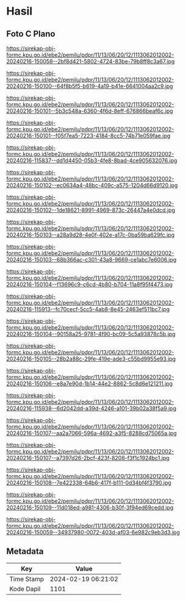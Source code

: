 # Hasil

## Foto C Plano

https://sirekap-obj-formc.kpu.go.id/ebe2/pemilu/pdpr/11/13/06/20/12/1113062012002-20240216-150058--2bf8d421-5802-4724-83be-79b8ff8c3a67.jpg

https://sirekap-obj-formc.kpu.go.id/ebe2/pemilu/pdpr/11/13/06/20/12/1113062012002-20240216-150100--64f8b5f5-b619-4a19-b41e-6641004aa2c9.jpg

https://sirekap-obj-formc.kpu.go.id/ebe2/pemilu/pdpr/11/13/06/20/12/1113062012002-20240216-150101--5b3c548a-6360-4f6d-8eff-676866beaf6c.jpg

https://sirekap-obj-formc.kpu.go.id/ebe2/pemilu/pdpr/11/13/06/20/12/1113062012002-20240216-150101--f05f7ea5-7223-4184-8cc5-74b71e059fae.jpg

https://sirekap-obj-formc.kpu.go.id/ebe2/pemilu/pdpr/11/13/06/20/12/1113062012002-20240216-115837--dd1d4450-05b3-4fe8-8bad-4ce905632076.jpg

https://sirekap-obj-formc.kpu.go.id/ebe2/pemilu/pdpr/11/13/06/20/12/1113062012002-20240216-150102--ec0634a4-48bc-409c-a575-1204d66d9120.jpg

https://sirekap-obj-formc.kpu.go.id/ebe2/pemilu/pdpr/11/13/06/20/12/1113062012002-20240216-150102--1de18621-8991-4969-873c-26447a4e0dcd.jpg

https://sirekap-obj-formc.kpu.go.id/ebe2/pemilu/pdpr/11/13/06/20/12/1113062012002-20240216-150103--a28a9d28-4e0f-402e-a17c-0ba59ba629fc.jpg

https://sirekap-obj-formc.kpu.go.id/ebe2/pemilu/pdpr/11/13/06/20/12/1113062012002-20240216-150103--68b366ac-c301-43a8-9669-ce1abc7e6006.jpg

https://sirekap-obj-formc.kpu.go.id/ebe2/pemilu/pdpr/11/13/06/20/12/1113062012002-20240216-150104--f13696c9-c6cd-4b80-b704-11a8f95f4473.jpg

https://sirekap-obj-formc.kpu.go.id/ebe2/pemilu/pdpr/11/13/06/20/12/1113062012002-20240216-115913--fc70cecf-5cc5-4ab8-8e45-2463ef511bc7.jpg

https://sirekap-obj-formc.kpu.go.id/ebe2/pemilu/pdpr/11/13/06/20/12/1113062012002-20240216-150104--90158a25-9781-4f90-bc09-5c5a93878c5b.jpg

https://sirekap-obj-formc.kpu.go.id/ebe2/pemilu/pdpr/11/13/06/20/12/1113062012002-20240216-150105--28b2a88c-29fe-419e-ade3-c55bd9955e93.jpg

https://sirekap-obj-formc.kpu.go.id/ebe2/pemilu/pdpr/11/13/06/20/12/1113062012002-20240216-150106--e8a7e90d-1b14-44e2-8862-5c8d6e121211.jpg

https://sirekap-obj-formc.kpu.go.id/ebe2/pemilu/pdpr/11/13/06/20/12/1113062012002-20240216-115938--6d2042dd-a39d-4246-a101-39b02a38f5a9.jpg

https://sirekap-obj-formc.kpu.go.id/ebe2/pemilu/pdpr/11/13/06/20/12/1113062012002-20240216-150107--aa2a7066-596a-4692-a3f5-8288cd75065a.jpg

https://sirekap-obj-formc.kpu.go.id/ebe2/pemilu/pdpr/11/13/06/20/12/1113062012002-20240216-150107--a7397d26-2bcf-423f-8208-f3f1c1924bc1.jpg

https://sirekap-obj-formc.kpu.go.id/ebe2/pemilu/pdpr/11/13/06/20/12/1113062012002-20240216-150108--7e422338-64b6-417f-b111-0d34bf4f3790.jpg

https://sirekap-obj-formc.kpu.go.id/ebe2/pemilu/pdpr/11/13/06/20/12/1113062012002-20240216-150109--11d018ed-a981-4306-b30f-3f94ed69cedd.jpg

https://sirekap-obj-formc.kpu.go.id/ebe2/pemilu/pdpr/11/13/06/20/12/1113062012002-20240216-150059--34937980-0072-403d-af03-6e982c9eb3d3.jpg


## Metadata

| Key        | Value               |
| ---------- | ------------------- |
| Time Stamp | 2024-02-19 06:21:02 |
| Kode Dapil | 1101                |



